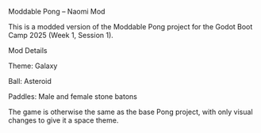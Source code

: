 Moddable Pong – Naomi Mod

This is a modded version of the Moddable Pong project for the Godot Boot Camp 2025 (Week 1, Session 1).

Mod Details

Theme: Galaxy

Ball: Asteroid

Paddles: Male and female stone batons


The game is otherwise the same as the base Pong project, with only visual changes to give it a space theme.
